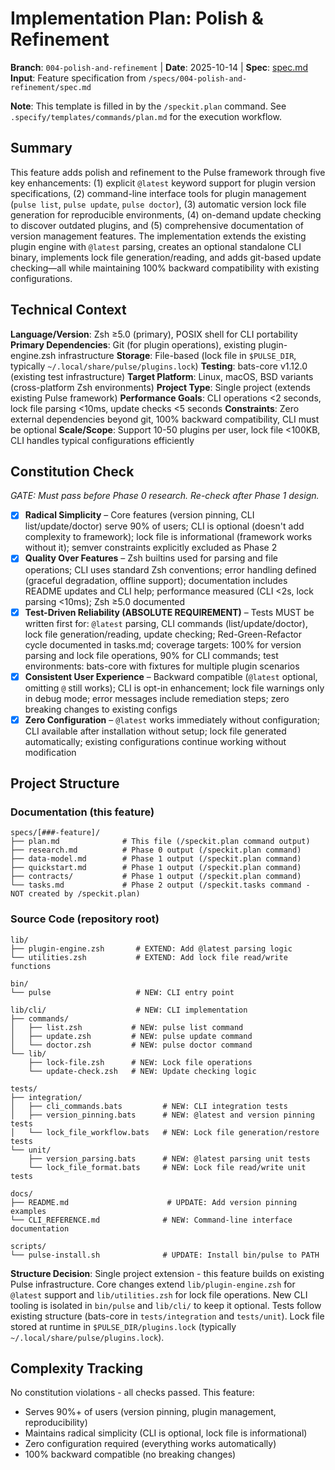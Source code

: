 # Implementation Plan: Polish & Refinement

**Branch**: `004-polish-and-refinement` | **Date**: 2025-10-14 | **Spec**: [spec.md](./spec.md)
**Input**: Feature specification from `/specs/004-polish-and-refinement/spec.md`

**Note**: This template is filled in by the `/speckit.plan` command. See `.specify/templates/commands/plan.md` for the execution workflow.

## Summary

This feature adds polish and refinement to the Pulse framework through five key enhancements: (1) explicit `@latest` keyword support for plugin version specifications, (2) command-line interface tools for plugin management (`pulse list`, `pulse update`, `pulse doctor`), (3) automatic version lock file generation for reproducible environments, (4) on-demand update checking to discover outdated plugins, and (5) comprehensive documentation of version management features. The implementation extends the existing plugin engine with `@latest` parsing, creates an optional standalone CLI binary, implements lock file generation/reading, and adds git-based update checking—all while maintaining 100% backward compatibility with existing configurations.

## Technical Context

**Language/Version**: Zsh ≥5.0 (primary), POSIX shell for CLI portability
**Primary Dependencies**: Git (for plugin operations), existing plugin-engine.zsh infrastructure
**Storage**: File-based (lock file in `$PULSE_DIR`, typically `~/.local/share/pulse/plugins.lock`)
**Testing**: bats-core v1.12.0 (existing test infrastructure)
**Target Platform**: Linux, macOS, BSD variants (cross-platform Zsh environments)
**Project Type**: Single project (extends existing Pulse framework)
**Performance Goals**: CLI operations <2 seconds, lock file parsing <10ms, update checks <5 seconds
**Constraints**: Zero external dependencies beyond git, 100% backward compatibility, CLI must be optional
**Scale/Scope**: Support 10-50 plugins per user, lock file <100KB, CLI handles typical configurations efficiently

## Constitution Check

*GATE: Must pass before Phase 0 research. Re-check after Phase 1 design.*

- [x] **Radical Simplicity** – Core features (version pinning, CLI list/update/doctor) serve 90% of users; CLI is optional (doesn't add complexity to framework); lock file is informational (framework works without it); semver constraints explicitly excluded as Phase 2
- [x] **Quality Over Features** – Zsh builtins used for parsing and file operations; CLI uses standard Zsh conventions; error handling defined (graceful degradation, offline support); documentation includes README updates and CLI help; performance measured (CLI <2s, lock parsing <10ms); Zsh ≥5.0 documented
- [x] **Test-Driven Reliability (ABSOLUTE REQUIREMENT)** – Tests MUST be written first for: `@latest` parsing, CLI commands (list/update/doctor), lock file generation/reading, update checking; Red-Green-Refactor cycle documented in tasks.md; coverage targets: 100% for version parsing and lock file operations, 90% for CLI commands; test environments: bats-core with fixtures for multiple plugin scenarios
- [x] **Consistent User Experience** – Backward compatible (`@latest` optional, omitting `@` still works); CLI is opt-in enhancement; lock file warnings only in debug mode; error messages include remediation steps; zero breaking changes to existing configs
- [x] **Zero Configuration** – `@latest` works immediately without configuration; CLI available after installation without setup; lock file generated automatically; existing configurations continue working without modification

## Project Structure

### Documentation (this feature)

```text
specs/[###-feature]/
├── plan.md              # This file (/speckit.plan command output)
├── research.md          # Phase 0 output (/speckit.plan command)
├── data-model.md        # Phase 1 output (/speckit.plan command)
├── quickstart.md        # Phase 1 output (/speckit.plan command)
├── contracts/           # Phase 1 output (/speckit.plan command)
└── tasks.md             # Phase 2 output (/speckit.tasks command - NOT created by /speckit.plan)
```

### Source Code (repository root)

```text
lib/
├── plugin-engine.zsh       # EXTEND: Add @latest parsing logic
└── utilities.zsh           # EXTEND: Add lock file read/write functions

bin/
└── pulse                   # NEW: CLI entry point

lib/cli/                    # NEW: CLI implementation
├── commands/
│   ├── list.zsh           # NEW: pulse list command
│   ├── update.zsh         # NEW: pulse update command
│   └── doctor.zsh         # NEW: pulse doctor command
└── lib/
    ├── lock-file.zsh      # NEW: Lock file operations
    └── update-check.zsh   # NEW: Update checking logic

tests/
├── integration/
│   ├── cli_commands.bats         # NEW: CLI integration tests
│   ├── version_pinning.bats      # NEW: @latest and version pinning tests
│   └── lock_file_workflow.bats   # NEW: Lock file generation/restore tests
└── unit/
    ├── version_parsing.bats      # NEW: @latest parsing unit tests
    └── lock_file_format.bats     # NEW: Lock file read/write unit tests

docs/
├── README.md                      # UPDATE: Add version pinning examples
└── CLI_REFERENCE.md              # NEW: Command-line interface documentation

scripts/
└── pulse-install.sh              # UPDATE: Install bin/pulse to PATH
```

**Structure Decision**: Single project extension - this feature builds on existing Pulse infrastructure. Core changes extend `lib/plugin-engine.zsh` for `@latest` support and `lib/utilities.zsh` for lock file operations. New CLI tooling is isolated in `bin/pulse` and `lib/cli/` to keep it optional. Tests follow existing structure (bats-core in `tests/integration` and `tests/unit`). Lock file stored at runtime in `$PULSE_DIR/plugins.lock` (typically `~/.local/share/pulse/plugins.lock`).

## Complexity Tracking

No constitution violations - all checks passed. This feature:

- Serves 90%+ of users (version pinning, plugin management, reproducibility)
- Maintains radical simplicity (CLI is optional, lock file is informational)
- Zero configuration required (everything works automatically)
- 100% backward compatible (no breaking changes)
